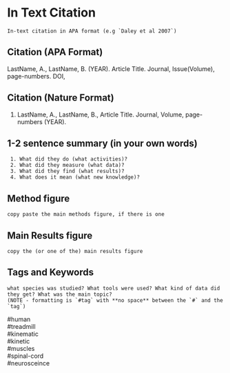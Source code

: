 # In Text Citation 
```
In-text citation in APA format (e.g `Daley et al 2007`)
```

## Citation  (APA Format)

LastName, A., LastName, B. (YEAR). Article Title. Journal, Issue(Volume), page-numbers. DOI,


## Citation  (Nature Format)

1. LastName, A., LastName, B., Article Title. Journal, Volume, page-numbers (YEAR).


## 1-2 sentence summary (in your own words)
```
 1. What did they do (what activities)? 
 2. What did they measure (what data)?
 3. What did they find (what results)?
 4. What does it mean (what new knowledge)?
``` 

## Method figure

```
copy paste the main methods figure, if there is one
```

## Main Results figure

```
copy the (or one of the) main results figure
```

## Tags and Keywords 
```
what species was studied? What tools were used? What kind of data did they get? What was the main topic?
(NOTE - formatting is `#tag` with **no space** between the `#` and the `tag`)
```

#human   
#treadmill  
#kinematic  
#kinetic  
#muscles  
#spinal-cord  
#neurosceince  
